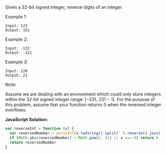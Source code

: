 Given a 32-bit signed integer, reverse digits of an integer.

Example 1:
```
Input: 123
Output: 321
```
Example 2:
```
Input: -123
Output: -321
```
Example 3:
```
Input: 120
Output: 21
```
Note:

Assume we are dealing with an environment which could only store integers within the 32-bit signed integer range: [−231,  231 − 1]. For the purpose of this problem, assume that your function returns 0 when the reversed integer overflows.

**JavaScript Solution:**
```javascript
var reverseInt = function (x) {
  var reversedNumber = parseInt(x.toString().split('').reverse().join('')) * Math.sign(x)
  if (Math.abs(reversedNumber) > Math.pow(2, 31) || x === 0) return 0
  return reversedNumber
}
```
